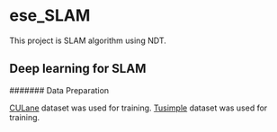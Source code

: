 # ese_SLAM
This project is SLAM algorithm using NDT.  



## Deep learning for SLAM

####### Data Preparation

[CULane](https://xingangpan.github.io/projects/CULane.html) dataset was used for training.
[Tusimple](http://benchmark.tusimple.ai/#/) dataset was used for training.

 
